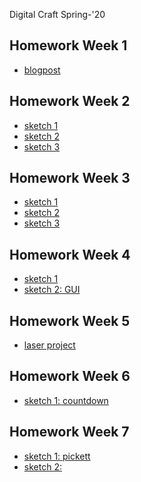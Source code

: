 Digital Craft Spring-'20
## Homework Week 1
* [blogpost](https://portfolio.newschool.edu/tanvimishra/2020/01/27/code-reflection/)

## Homework Week 2
* [sketch 1](https://TanviMishra.github.io/PUFY1225-Digital_Craft/Wk1%20HW)
* [sketch 2]()
* [sketch 3]()

## Homework Week 3
* [sketch 1](https://TanviMishra.github.io/PUFY1225-Digital_Craft/Wk3/Wk3_Pt1_2020_02_09_20_07_46/)
* [sketch 2](https://TanviMishra.github.io/PUFY1225-Digital_Craft/Wk3/Wk3_Pt2_2020_02_11_07_30_52/)
* [sketch 3](https://TanviMishra.github.io/PUFY1225-Digital_Craft/Wk3/Wk3_Pt3_2020_02_11_07_05_56) 

## Homework Week 4
* [sketch 1](https://TanviMishra.github.io/PUFY1225-Digital_Craft/WK4/Generative%20art/)
* [sketch 2: GUI](https://TanviMishra.github.io/PUFY1225-Digital_Craft/WK4/FakeGUI/)


## Homework Week 5
* [laser project](https://portfolio.newschool.edu/tanvimishra/2020/02/28/985/)

## Homework Week 6
* [sketch 1: countdown](https://TanviMishra.github.io/PUFY1225-Digital_Craft/countdown/)

## Homework Week 7
* [sketch 1: pickett](https://TanviMishra.github.io/PUFY1225-Digital_Craft/Pickett/)
* [sketch 2:](https://TanviMishra.github.io/PUFY1225-Digital_Craft/p5/)
